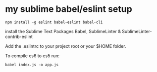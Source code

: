 # my sublime babel/eslint setup

    npm install -g eslint babel-eslint babel-cli

install the Sublime Text Packages Babel, SublimeLinter & SublimeLinter-contrib-eslint  

Add the .eslintrc to your project root or your $HOME folder.  

To compile es6 to es5 run:  

    babel index.js -o app.js